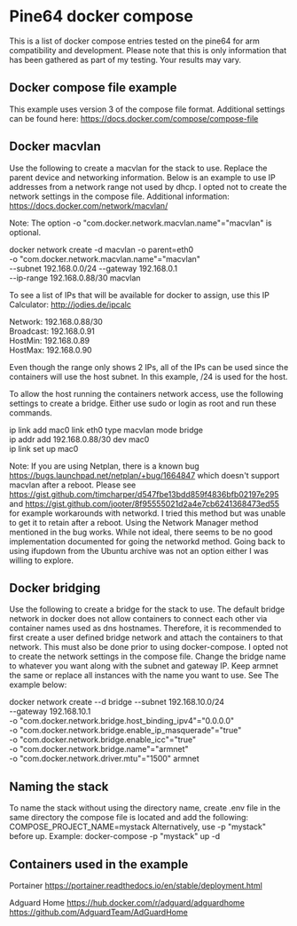 # Pine64 docker compose
This is a list of docker compose entries tested on the pine64 for arm compatibility and development.
Please note that this is only information that has been gathered as part of my testing. Your results may vary.

## Docker compose file example
This example uses version 3 of the compose file format. Additional settings
can be found here: https://docs.docker.com/compose/compose-file

## Docker macvlan
Use the following to create a macvlan for the stack to use. Replace the parent
device and networking information. Below is an example to use IP addresses from
a network range not used by dhcp. I opted not to create the network settings
in the compose file. Additional information: https://docs.docker.com/network/macvlan/

Note: The option -o "com.docker.network.macvlan.name"="macvlan" is optional.

docker network create -d macvlan -o parent=eth0 \
-o "com.docker.network.macvlan.name"="macvlan" \
--subnet 192.168.0.0/24 --gateway 192.168.0.1 \
--ip-range 192.168.0.88/30 macvlan

To see a list of IPs that will be available for docker to assign, use this
IP Calculator: http://jodies.de/ipcalc

Network:   192.168.0.88/30 \
Broadcast: 192.168.0.91 \
HostMin:   192.168.0.89 \
HostMax:   192.168.0.90

Even though the range only shows 2 IPs, all of the IPs can be used since the
containers will use the host subnet. In this example, /24 is used for the host.

To allow the host running the containers network access, use the following
settings to create a bridge. Either use sudo or login as root and run these
commands.

ip link add mac0 link eth0 type macvlan mode bridge \
ip addr add 192.168.0.88/30 dev mac0 \
ip link set up mac0

Note: If you are using Netplan, there is a known bug https://bugs.launchpad.net/netplan/+bug/1664847 which doesn't support macvlan
after a reboot. Please see https://gist.github.com/timcharper/d547fbe13bdd859f4836bfb02197e295 and https://gist.github.com/jooter/8f95555021d2a4e7cb6241368473ed55 for example workarounds with networkd. I tried this method but was unable to get it to retain after
a reboot. Using the Network Manager method mentioned in the bug works. While not ideal, there seems to be no good implementation documented for going the networkd method. Going back to using ifupdown from the Ubuntu archive was not an option either I was willing to explore.

## Docker bridging
Use the following to create a bridge for the stack to use. The default bridge
network in docker does not allow containers to connect each other via container
names used as dns hostnames. Therefore, it is recommended to first create a user
defined bridge network and attach the containers to that network. This must also
be done prior to using docker-compose. I opted not to create the network settings
in the compose file. Change the bridge name to whatever you want along with the
subnet and gateway IP. Keep armnet the same or replace all instances
with the name you want to use. See The example below:

docker network create --d bridge --subnet 192.168.10.0/24 \
--gateway 192.168.10.1 \
-o "com.docker.network.bridge.host_binding_ipv4"="0.0.0.0" \
-o "com.docker.network.bridge.enable_ip_masquerade"="true" \
-o "com.docker.network.bridge.enable_icc"="true" \
-o "com.docker.network.bridge.name"="armnet" \
-o "com.docker.network.driver.mtu"="1500" armnet

## Naming the stack
To name the stack without using the directory name, create .env file in the same
directory the compose file is located and add the following:
COMPOSE_PROJECT_NAME=mystack
Alternatively, use -p "mystack" before up.
Example: docker-compose -p "mystack" up -d

## Containers used in the example
Portainer
https://portainer.readthedocs.io/en/stable/deployment.html

Adguard Home
https://hub.docker.com/r/adguard/adguardhome
https://github.com/AdguardTeam/AdGuardHome
